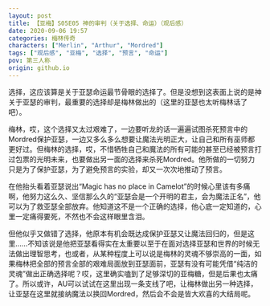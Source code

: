 ```yaml
---
layout: post
title: 【亚梅】S05E05 神的审判（关于选择、命运）（观后感）
date: 2020-09-06 19:57
categories: 梅林传奇
characters: ["Merlin", "Arthur", "Mordred"]
tags: ["观后感", "亚梅", "选择", "预言", "命运"]
pov: 第三人称
origin: github.io
---
```


选择，这应该算是关于亚瑟命运最节骨眼的选择了。但是没想到这表面上说的是神关于亚瑟的审判，最重要的选择却是梅林做出的（这里的亚瑟也太听梅林话了吧）。

梅林，哎，这个选择又太过艰难了，一边要听龙的话一遍遍试图杀死预言中的Mordred保护亚瑟，一边又多么多么想要让魔法光明正大，让自己和所有巫师都更好过。但梅林的选择，哎，不惜牺牲自己和魔法的所有可能的甚至已经被预言打过包票的光明未来，也要做出另一面的选择来杀死Mordred。他所做的一切努力只是为了保护亚瑟，为了避免预言的实验，却又一次次地推动了预言。

在他抬头看着亚瑟说出“Magic has no place in Camelot”的时候心里该有多痛啊，他努力这么久、坚信那么久的“亚瑟会是一个开明的君主，会为魔法正名”，他可以为了救亚瑟全部放弃。他知道这不是一个正确的选择，他心底一定知道的，心里一定痛得要死，不然也不会这样眼里含泪。

但他似乎又做错了选择，他原本有机会既达成保护亚瑟又让魔法回归的，但是这里……不知该说是他把亚瑟看得实在太重要以至于在面对选择亚瑟和世界的时候无法做出理智思考，也或者，从某种程度上可以说是梅林的灵魂不够崇高的一面，如果梅林把全部的预言全部的艰难局面放到亚瑟面前，亚瑟有没有可能凭借“纯洁的灵魂”做出正确选择呢？哎，这里确实嗑到了足够深切的亚梅糖，但是后果也太痛了。所以或许，AU可以试试在这里出现一条支线了吧，让梅林做出另一种选择，让亚瑟在这里就接纳魔法以换回Mordred，然后会不会是皆大欢喜的大结局呢。
